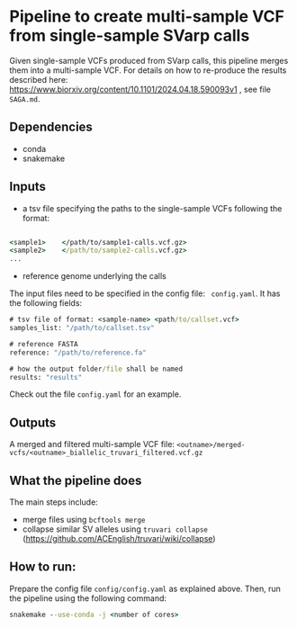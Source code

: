 # Pipeline to create multi-sample VCF from single-sample SVarp calls

Given single-sample VCFs produced from SVarp calls, this pipeline merges them into a multi-sample VCF. For details on how to re-produce the results described here: https://www.biorxiv.org/content/10.1101/2024.04.18.590093v1 , see file `` SAGA.md ``.


## Dependencies

* conda
* snakemake

## Inputs

* a tsv file specifying the paths to the single-sample VCFs following the format:

``` bat

<sample1>    </path/to/sample1-calls.vcf.gz>
<sample2>    </path/to/sample2-calls.vcf.gz>
...

```

* reference genome underlying the calls

The input files need to be specified in the config file: `` config.yaml``. It has the following fields:

``` bat
# tsv file of format: <sample-name> <path/to/callset.vcf>
samples_list: "/path/to/callset.tsv"

# reference FASTA
reference: "/path/to/reference.fa"

# how the output folder/file shall be named
results: "results"
```

Check out the file `` config.yaml `` for an example.


## Outputs

A merged and filtered multi-sample VCF file: `` <outname>/merged-vcfs/<outname>_biallelic_truvari_filtered.vcf.gz ``


## What the pipeline does

The main steps include:

* merge files using `` bcftools merge ``
* collapse similar SV alleles using `` truvari collapse `` (https://github.com/ACEnglish/truvari/wiki/collapse)


## How to run:

Prepare the config file `` config/config.yaml `` as explained above. Then, run the pipeline using the following command:

``` bat
snakemake --use-conda -j <number of cores>
```
